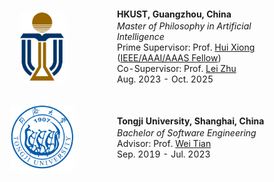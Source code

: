 <table id="tbPublications" width="100%" style="border: none;">
    <tbody style="border: none;">
    <tr style="border: none;">
        <td width="200" style="vertical-align: middle; padding: 20px 0; border: none;">
            <img src="assets/img/logo_hkust.png" width="70px" style="box-shadow: 4px 4px 8px #ffffff; display: block; margin: auto;">    
        </td>
        <td style="border: none; padding-left: 20px;">
            <p style="margin: 2px 0"><b>HKUST, Guangzhou, China</b></p>
            <p style="margin: 0px 0"><em>Master of Philosophy in Artificial Intelligence</em></p>
            <p style="margin: 0px 0">Prime Supervisor: Prof. <a href="https://scholar.google.com/citations?user=cVDF1tkAAAAJ&hl=en&oi=ao">Hui Xiong</a> (<a href="https://ailab.hkust-gz.edu.cn/index.html#about">IEEE/AAAI/AAAS Fellow</a>)</p>
            <p style="margin: 0px 0">Co-Supervisor: Prof. <a href="https://scholar.google.com/citations?hl=en&user=AQtqhaYAAAAJ">Lei Zhu</a></p>
            <p style="margin: 0px 0">Aug. 2023 - Oct. 2025</p>
        </td>
    </tr>
    <tr style="border: none;">
        <td width="200" style="vertical-align: middle; padding: 20px 0; border: none;">
            <img src="assets/img/logo_tongji.png" width="100px" style="box-shadow: 4px 4px 8px #ffffff; display: block; margin: auto;">
        </td>             
        <td style="border: none; padding-left: 20px;">
            <p style="margin: 2px 0"><b>Tongji University, Shanghai, China</b></p>
            <p style="margin: 0px 0"><em>Bachelor of Software Engineering</em></p>
            <p style="margin: 0px 0">Advisor: Prof. <a href="https://scholar.google.com/citations?user=aYKQn88AAAAJ&hl=en&oi=ao">Wei Tian</a></p>
            <p style="margin: 0px 0">Sep. 2019 - Jul. 2023</p>
        </td>
    </tr>
    </tbody>
</table>
